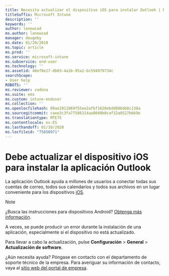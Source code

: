 ```yaml
---
title: Necesita actualizar el dispositivo iOS para instalar Outlook | Microsoft Docs
titleSuffix: Microsoft Intune
description: ''
keywords: ''
author: lenewsad
ms.author: lanewsad
manager: dougeby
ms.date: 01/29/2018
ms.topic: article
ms.prod: ''
ms.service: microsoft-intune
ms.subservice: end-user
ms.technology: ''
ms.assetid: 48ef8e17-db03-4a1b-95a2-bc594979734c
searchScope:
- User help
ROBOTS: ''
ms.reviewer: vadona
ms.suite: ems
ms.custom: intune-enduser
ms.collection: ''
ms.openlocfilehash: 09ae1911069f55ee2afbf1620ebdd886db8c138a
ms.sourcegitcommit: caee3c3fa77586314aa8040b0caf32a0527b669e
ms.translationtype: MTE75
ms.contentlocale: es-ES
ms.lasthandoff: 01/10/2020
ms.locfileid: "75858971"
---
```

# <a name="you-need-to-update-your-ios-device-to-install-the-outlook-app"></a>Debe actualizar el dispositivo iOS para instalar la aplicación Outlook

La aplicación Outlook ayuda a millones de usuarios a conectar todas sus cuentas de correo, todos sus calendarios y todos sus archivos en un lugar conveniente para los dispositivos [iOS](https://itunes.apple.com/app/microsoft-outlook-email-calendar/id951937596).

>[!NOTE]
> ¿Busca las instrucciones para dispositivos Android? [Obtenga más información](update-device-outlook-android.md).

A veces, se puede producir un error durante la instalación de una aplicación, especialmente si el dispositivo no está actualizado. 

Para llevar a cabo la actualización, pulse **Configuración** > **General** > **Actualización de software**.

¿Aún necesita ayuda? Póngase en contacto con el departamento de soporte técnico de la empresa. Para averiguar su información de contacto, vaya al [sitio web del portal de empresa](https://go.microsoft.com/fwlink/?linkid=2010980).
